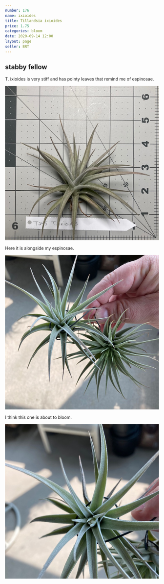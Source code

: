 ```yaml
---
number: 176
name: ixioides
title: Tillandsia ixioides
price: 1.75
categories: bloom
date: 2020-09-14 12:00
layout: page
seller: BRT
---
```

## stabby fellow

T. ixioides is very stiff and has pointy leaves that remind me of espinosae.

!["Tillandsia ixioides"](/i/IMG_0955.jpeg "Tillandsia ixioides")

Here it is alongside my espinosae.

!["Tillandsia ixioides"](/i/IMG_1007.jpeg "Tillandsia ixioides")

I think this one is about to bloom.

!["Tillandsia ixioides"](/i/IMG_1008.jpeg "Tillandsia ixioides")
